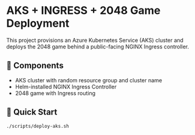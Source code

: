 # AKS + INGRESS + 2048 Game Deployment

This project provisions an Azure Kubernetes Service (AKS) cluster and deploys the 2048 game behind a public-facing NGINX Ingress controller.

## 🧱 Components

- AKS cluster with random resource group and cluster name
- Helm-installed NGINX Ingress Controller
- 2048 game with Ingress routing

## 🚀 Quick Start

```bash
./scripts/deploy-aks.sh
